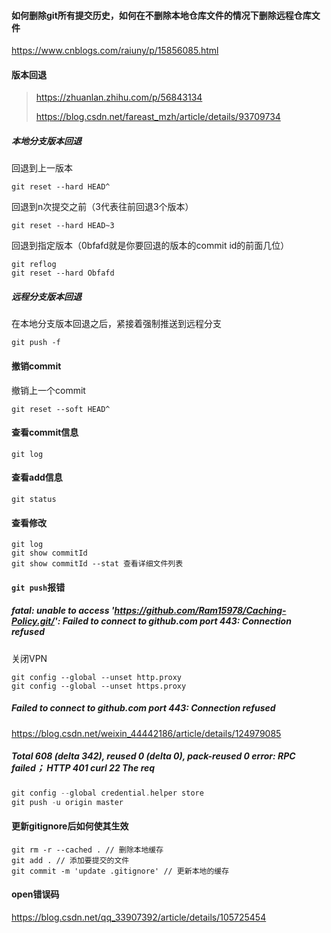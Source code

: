 #### 如何删除git所有提交历史，如何在不删除本地仓库文件的情况下删除远程仓库文件

https://www.cnblogs.com/raiuny/p/15856085.html

#### 版本回退

> https://zhuanlan.zhihu.com/p/56843134
>
> https://blog.csdn.net/fareast_mzh/article/details/93709734

##### 本地分支版本回退

回退到上一版本

```shell
git reset --hard HEAD^ 
```

回退到n次提交之前（3代表往前回退3个版本）

```shell
git reset --hard HEAD~3
```

回退到指定版本（0bfafd就是你要回退的版本的commit id的前面几位）

```shell
git reflog
git reset --hard Obfafd
```

##### 远程分支版本回退

在本地分支版本回退之后，紧接着强制推送到远程分支

```shell
git push -f
```

#### 撤销commit
撤销上一个commit
```shell
git reset --soft HEAD^
```

#### 查看commit信息
```shell
git log
```

#### 查看add信息
```shell
git status 
```

#### 查看修改
```shell
git log
git show commitId
git show commitId --stat 查看详细文件列表
```

#### `git push`报错
##### fatal: unable to access 'https://github.com/Ram15978/Caching-Policy.git/': Failed to connect to github.com port 443: Connection refused

关闭VPN
```shell
git config --global --unset http.proxy
git config --global --unset https.proxy
```

##### Failed to connect to github.com port 443: Connection refused

https://blog.csdn.net/weixin_44442186/article/details/124979085

##### Total 608 (delta 342), reused 0 (delta 0), pack-reused 0 error: RPC failed； HTTP 401 curl 22 The req
```c++
git config --global credential.helper store
git push -u origin master
```

#### 更新gitignore后如何使其生效
```shell
git rm -r --cached . // 删除本地缓存
git add . // 添加要提交的文件
git commit -m 'update .gitignore' // 更新本地的缓存
```

#### open错误码
https://blog.csdn.net/qq_33907392/article/details/105725454